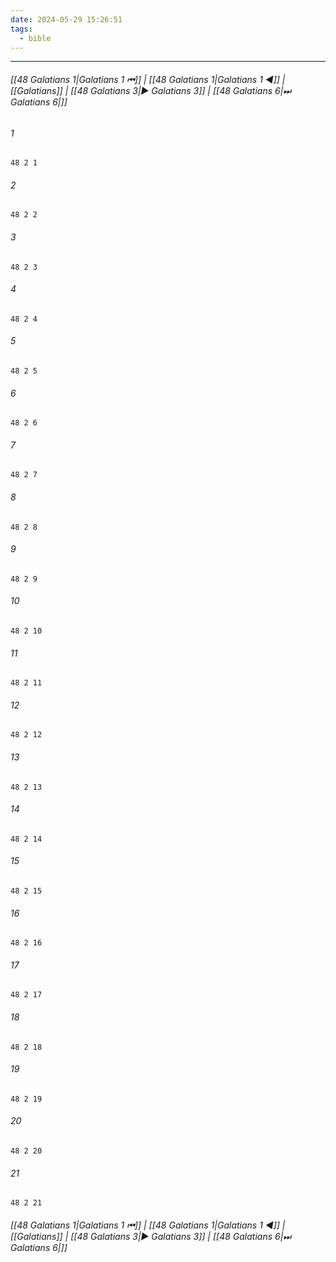 ```yaml
---
date: 2024-05-29 15:26:51
tags:
  - bible
---
```

___

###### [[48 Galatians 1|Galatians 1 ⏮]] | [[48 Galatians 1|Galatians 1 ◀]] | [[Galatians]] | [[48 Galatians 3|▶ Galatians 3]] | [[48 Galatians 6|⏭ Galatians 6|]]

###### 1
``` verse
48 2 1 
```
###### 2
``` verse
48 2 2 
```
###### 3
``` verse
48 2 3 
```
###### 4
``` verse
48 2 4 
```
###### 5
``` verse
48 2 5 
```
###### 6
``` verse
48 2 6 
```
###### 7
``` verse
48 2 7 
```
###### 8
``` verse
48 2 8 
```
###### 9
``` verse
48 2 9 
```
###### 10
``` verse
48 2 10 
```
###### 11
``` verse
48 2 11 
```
###### 12
``` verse
48 2 12 
```
###### 13
``` verse
48 2 13 
```
###### 14
``` verse
48 2 14 
```
###### 15
``` verse
48 2 15 
```
###### 16
``` verse
48 2 16 
```
###### 17
``` verse
48 2 17 
```
###### 18
``` verse
48 2 18 
```
###### 19
``` verse
48 2 19 
```
###### 20
``` verse
48 2 20 
```
###### 21
``` verse
48 2 21 
```

###### [[48 Galatians 1|Galatians 1 ⏮]] | [[48 Galatians 1|Galatians 1 ◀]] | [[Galatians]] | [[48 Galatians 3|▶ Galatians 3]] | [[48 Galatians 6|⏭ Galatians 6|]]

